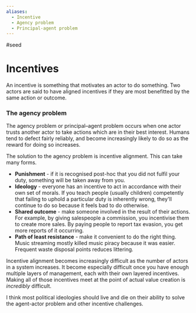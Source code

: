 ```yaml
---
aliases:
  - Incentive
  - Agency problem
  - Principal-agent problem
---
```

#seed
# Incentives

An incentive is something that motivates an actor to do something. Two actors are said to have aligned incentives if they are most benefitted by the same action or outcome. 

### The agency problem
The agency problem or principal–agent problem occurs when one actor trusts another actor to take actions which are in their best interest. Humans tend to defect fairly reliably, and become increasingly likely to do so as the reward for doing so increases. 

The solution to the agency problem is incentive alignment. This can take many forms.

- **Punishment** - if it is recognised post-hoc that you did not fulfil your duty, something will be taken away from you.
- **Ideology** - everyone has an incentive to act in accordance with their own set of morals. If you teach people (usually children) competently that failing to uphold a particular duty is inherently wrong, they'll continue to do so because it feels bad to do otherwise. 
- **Shared outcome** - make someone involved in the result of their actions. For example, by giving salespeople a commission, you incentivise them to create more sales. By paying people to report tax evasion, you get more reports of it occurring.
- **Path of least resistance** - make it convenient to do the right thing. Music streaming mostly killed music piracy because it was easier. Frequent waste disposal points reduces littering.

Incentive alignment becomes increasingly difficult as the number of actors in a system increases. It become especially difficult once you have enough multiple layers of management, each with their own layered incentives. Making all of those incentives meet at the point of actual value creation is *incredibly* difficult. 

I think most political ideologies should live and die on their ability to solve the agent-actor problem and other incentive challenges.